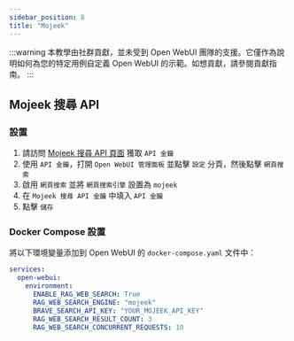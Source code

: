 ```yaml
---
sidebar_position: 8
title: "Mojeek"
---
```


:::warning
本教學由社群貢獻，並未受到 Open WebUI 團隊的支援。它僅作為說明如何為您的特定用例自定義 Open WebUI 的示範。如想貢獻，請參閱貢獻指南。
:::

## Mojeek 搜尋 API

### 設置

1. 請訪問 [Mojeek 搜尋 API 頁面](https://www.mojeek.com/services/search/web-search-api/) 獲取 `API 金鑰`
2. 使用 `API 金鑰`，打開 `Open WebUI 管理面板` 並點擊 `設定` 分頁，然後點擊 `網頁搜索`
3. 啟用 `網頁搜索` 並將 `網頁搜索引擎` 設置為 `mojeek`
4. 在 `Mojeek 搜尋 API 金鑰` 中填入 `API 金鑰`
5. 點擊 `儲存`

### Docker Compose 設置

將以下環境變量添加到 Open WebUI 的 `docker-compose.yaml` 文件中：

```yaml
services:
  open-webui:
    environment:
      ENABLE_RAG_WEB_SEARCH: True
      RAG_WEB_SEARCH_ENGINE: "mojeek"
      BRAVE_SEARCH_API_KEY: "YOUR_MOJEEK_API_KEY"
      RAG_WEB_SEARCH_RESULT_COUNT: 3
      RAG_WEB_SEARCH_CONCURRENT_REQUESTS: 10
```
